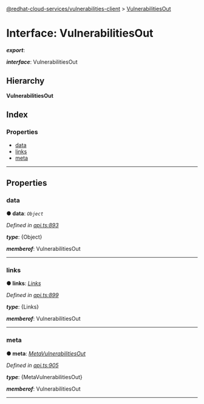 [@redhat-cloud-services/vulnerabilities-client](../README.md) > [VulnerabilitiesOut](../interfaces/vulnerabilitiesout.md)

# Interface: VulnerabilitiesOut

*__export__*: 

*__interface__*: VulnerabilitiesOut

## Hierarchy

**VulnerabilitiesOut**

## Index

### Properties

* [data](vulnerabilitiesout.md#data)
* [links](vulnerabilitiesout.md#links)
* [meta](vulnerabilitiesout.md#meta)

---

## Properties

<a id="data"></a>

###  data

**● data**: *`Object`*

*Defined in [api.ts:893](https://github.com/RedHatInsights/javascript-clients/blob/master/packages/vulnerabilities/git-api/api.ts#L893)*

*__type__*: {Object}

*__memberof__*: VulnerabilitiesOut

___
<a id="links"></a>

###  links

**● links**: *[Links](links.md)*

*Defined in [api.ts:899](https://github.com/RedHatInsights/javascript-clients/blob/master/packages/vulnerabilities/git-api/api.ts#L899)*

*__type__*: {Links}

*__memberof__*: VulnerabilitiesOut

___
<a id="meta"></a>

###  meta

**● meta**: *[MetaVulnerabilitiesOut](metavulnerabilitiesout.md)*

*Defined in [api.ts:905](https://github.com/RedHatInsights/javascript-clients/blob/master/packages/vulnerabilities/git-api/api.ts#L905)*

*__type__*: {MetaVulnerabilitiesOut}

*__memberof__*: VulnerabilitiesOut

___

